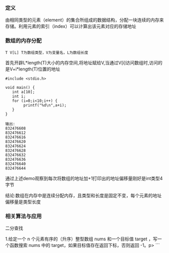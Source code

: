 ### 定义
<p>由相同类型的元素（element）的集合所组成的数据结构，分配一块连续的内存来存储。利用元素的索引（index）可以计算出该元素对应的存储地址</p>

### 数组的内存分配
```T V[L] T为数组类型，V为变量名，L为数组长度```
<p>首先开辟L*length(T)大小的内存空间,将地址赋给V,当通过V[i]访问数组时,访问的是V+i*length(T)位置的地址</p>

```
#include <stdio.h>

void main() {
   int a[10];
   int i;
   for (i=0;i<10;i++) {
        printf("%d\n",a+i);
   }
}

输出:
832476608
832476612
832476616
832476620
832476624
832476628
832476632
832476636
832476640
832476644
```
<p>通过上述demo观察到每次将数组的地址加+1打印出的地址偏移量刚好是int类型4字节</p>
<p>结论:数组在内存中是连续分配内存，且类型和长度是固定不变，每个元素的地址偏移量是类型长度</p>

### 相关算法与应用
<p>二分查找</p>
<p>1.给定一个 n 个元素有序的（升序）整型数组 nums 和一个目标值 target  ，写一个函数搜索 nums 中的 target，如果目标值存在返回下标，否则返回 -1。p>
```

```
 
 
